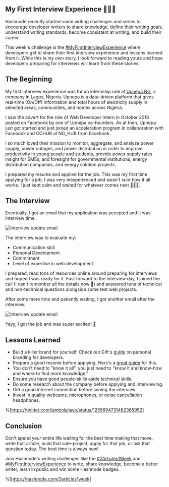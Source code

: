 ## My First Interview Experience 👨🏾‍💻

Hashnode recently started some writing challenges and series to encourage developer writers to share knowledge, define their writing goals, understand writing standards, become consistent at writing, and build their career.

This week's challenge is the [#MyFirstInterviewExperience](https://hashnode.com/n/myfirstinterviewexperience) where developers get to share their first interview experience and lessons learned from it. While this is my own story, I look forward to reading yours and hope developers preparing for interviews will learn from these stories.

## The Beginning

My first interview experience was for an internship role at [Upnepa NG](http://upnepa.ng), a company in Lagos, Nigeria. Upnepa is a data-driven platform that gives real-time (On/Off) information and total hours of electricity supply in selected areas, communities, and homes across Nigeria.

I saw the advert for the role of Web Developer Intern in October 2018 posted on Facebook by one of Upnepa co-founders. As at then, Upnepa just got started and just joined an acceleration program in collaboration with  Facebook and CCHUB at NG_HUB from Facebook.

I so much loved their mission to monitor, aggregate, and analyze power supply, power outages, and power distribution in order to improve productivity in young people and students, provide power supply rates insight for SMEs, and foresight for governmental institutions, energy distribution companies, and energy solution projects. 

I prepared my resume and applied for the job. This was my first time applying for a job, I was very inexperienced and wasn't sure how it all works. I just kept calm and waited for whatever comes next 🧘🏾‍♂️.

## The Interview

Eventually, I got an email that my application was accepted and it was interview time.

![Interview update email](https://cdn.hashnode.com/res/hashnode/image/upload/v1594718355180/xCshdJ7nT.png)

The interview was to evaluate my:

- Communication skill
- Personal Development 
- Commitment
- Level of expertise in web development

I prepared, read tons of resources online around preparing for interviews and hoped I was ready for it. Fast forward to the interview day, I joined the call (I can't remember all the details now 😬) and answered tons of technical and non-technical questions alongside some test web projects.

After some more time and patiently waiting, I got another email after the interview.

![Interview update email](https://cdn.hashnode.com/res/hashnode/image/upload/v1594718712888/McxVBK6Zo.png)

Yayy, I got the job and was super excited! 🤩

## Lessons Learned

- Build a killer brand for yourself. Check out Gift's [guide](https://lauragift21.hashnode.dev/building-a-killer-personal-brand-cjww7wzdj000m1ws1o42r58hm) on personal branding for developers.
- Prepare a good resume before applying. Hers's a [great guide](https://www.freecodecamp.org/news/how-to-write-a-great-resume-for-software-engineers-75d514dd8322/) for this.
- You don't need to "know it all", you just need to "know it and know-how and where to find more knowledge."
- Ensure you have good people-skills aside technical skills.
- Do some research about the company before applying and interviewing.
- Get a good internet connection before joining the interview.
- Invest in quality webcams, microphones, or noise cancellation headphones.

%[https://twitter.com/iambolajiayo/status/1255694731482365952]

## Conclusion

Don't spend your entire life waiting for the best time making that move, write that article, build that side-project, apply for that job, or ask that question today. The best time is always now!

Join Hashnode's writing challenges like the [#2Articles1Week](https://hashnode.com/2articles1week) and [#MyFirstInterviewExperience](https://hashnode.com/n/myfirstinterviewexperience) to write, share knowledge, become a better writer, learn in public and win some Hashnode badges.

%[https://hashnode.com/2articles1week]